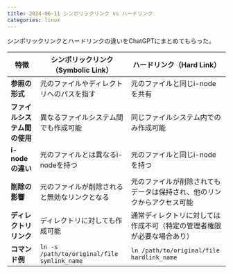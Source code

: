 ```yaml
---
title: 2024-06-11 シンボリックリンク vs ハードリンク
categories: linux
---
```


シンボリックリンクとハードリンクの違いをChatGPTにまとめてもらった。

| 特徴                   | シンボリックリンク（Symbolic Link）                   | ハードリンク（Hard Link）                       |
|----------------------|------------------------------------------|------------------------------------------|
| **参照の形式**           | 元のファイルやディレクトリへのパスを指す                   | 元のファイルと同じi-nodeを共有                        |
| **ファイルシステム間の使用** | 異なるファイルシステム間でも作成可能                        | 同じファイルシステム内でのみ作成可能                      |
| **i-nodeの違い**        | 元のファイルとは異なるi-nodeを持つ                        | 元のファイルと同じi-nodeを持つ                        |
| **削除の影響**           | 元のファイルが削除されると無効なリンクとなる                   | 元のファイルが削除されてもデータは保持され、他のリンクからアクセス可能 |
| **ディレクトリリンク**       | ディレクトリに対しても作成可能                              | 通常ディレクトリに対しては作成不可（特定の管理者権限が必要な場合あり）|
| **コマンド例**           | `ln -s /path/to/original/file symlink_name` | `ln /path/to/original/file hardlink_name` |
